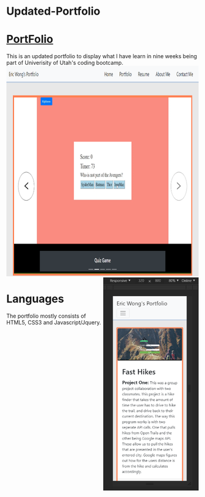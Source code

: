 # Updated-Portfolio
# [PortFolio](https://ericcwong.github.io/Updated-Portfolio/index.html)
This is an updated portfolio to display what I have learn in nine weeks being part of Univerisity of Utah's coding bootcamp.
<img src="/assets/readMeImage/homePage.PNG" width="600px" height="550px">
<img align="right" src="/assets/readMeImage/mobileResponse.PNG" width="250px">

# Languages
The portfolio mostly consists of HTML5, CSS3 and Javascript/Jquery.


